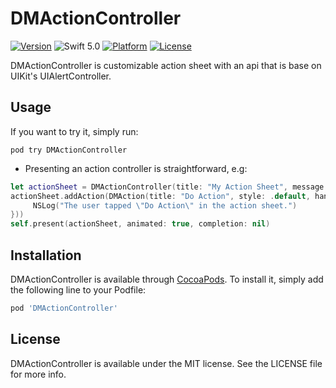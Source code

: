 # DMActionController

[![Version](https://img.shields.io/cocoapods/v/DMParallaxHeader.svg?style=flat)](http://cocoapods.org/pods/DMActionController)
![Swift 5.0](https://img.shields.io/badge/Swift-5.0-orange.svg)
[![Platform](https://img.shields.io/cocoapods/p/DMParallaxHeader.svg?style=flat)](http://cocoapods.org/pods/DMActionController)
[![License](https://img.shields.io/cocoapods/l/DMParallaxHeader.svg?style=flat)](http://opensource.org/licenses/MIT)

DMActionController is customizable action sheet with an api that is base on UIKit's UIAlertController.

## Usage

If you want to try it, simply run:

```
pod try DMActionController
```

+ Presenting an action controller is straightforward, e.g:

```swift
let actionSheet = DMActionController(title: "My Action Sheet", message: "This is an action sheet.", preferredStyle: .table)
actionSheet.addAction(DMAction(title: "Do Action", style: .default, handler: { _ in
     NSLog("The user tapped \"Do Action\" in the action sheet.")
}))
self.present(actionSheet, animated: true, completion: nil)
```

## Installation

DMActionController is available through [CocoaPods](http://cocoapods.org). To install
it, simply add the following line to your Podfile:

```ruby
pod 'DMActionController'
```

## License

DMActionController is available under the MIT license. See the LICENSE file for more info.
